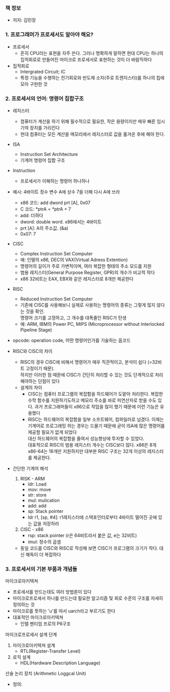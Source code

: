 ### 책 정보
- 저자: 김민장

### 1. 프로그래머가 프로세서도 알아야 해요?
- 프로세서
   - 흔히 CPU라는 표현을 자주 쓴다. 그러나 명확하게 말하면 현대 CPU는 하나의 집적회로로 만들어진 마이크로 프로세서로 표현하는 것이 더 바람직하다
- 집적회로
   - Intergrated Circuit; IC
   - 특정 기능을 수행하는 전기회로와 반도체 소자(주로 트랜지스터)를 하나의 칩에 모아 구현한 것

### 2. 프로세서의 언어: 명령어 집합구조
- 레지스터
   - 컴퓨터가 계산을 하기 위해 필수적으로 필요한, 작은 용량이지만 매우 빠른 임시 기억 장치를 가리킨다
   - 현대 컴퓨터는 모든 계산을 메모리에서 레지스터로 값을 옮겨온 후에 해야 한다. 
- ISA
   - Instruction Set Architecture
   - 기계어 명령어 집합 구조
- Instruction
   - 프로세서가 이해하는 명령어 하나하나
- 예시: 4바이트 정수 변수 A에 상수 7을 더해 다시 A에 쓰라
   - x86 코드: add dword prt [A], 0x07
   - C 코드: *ptrA = *ptrA + 7
   - add: 더하다
   - dword: double word. x86에서는 4바이트
   - prt [A]: A의 주소값. (&a)
   - 0x07: 7

- CISC
   - Complex Instruction Set Computer
   - 예: 인텔의 x86, DEC의 VAX(Virtual Adress Extention)
   - 명령어의 길이가 주로 가변적이며, 여러 복잡한 형태의 주소 모드를 지원
   - 범용 레지스터(General Purpose Register, GPR)의 개수가 비교적 작다
   - x86 32비트는 EAX, EBX와 같은 레지스터로 8개만 제공한다

- RISC
   - Reduced Instruction Set Computer
   - 기존에 CISC를 사용해보니 실제로 사용하는 명령어의 종류는 그렇게 많지 않다는 것을 확인.<br>
   명령어 크기를 고정하고, 그 개수를 대폭줄인 RISC가 탄생
   - 예: ARM, IBM의 Power PC, MIPS (Microprocessor without Interlocked Pipeline Stage)

- opcode: operation code, 어떤 명령어인가를 기술하는 옵코드
- RISC와 CISC의 차이
   - RISC의 경우 CISC에 비해서 명령어가 매우 직관적이고, 분석이 쉽다 (=32비트 고정이기 때문).<br>하지만 이러한 점 때문에 CISC가 간단히 처리할 수 있는 것도 단계적으로 처리해야하는 단점이 있다
   - 설계의 차이
      - CISC는 컴퓨터 프로그램의 복잡함을 하드웨어가 도맡아 처리한다. 복잡한 수학 함수를 지원하기도하고 메모리 주소를 바로 피연산자로 받을 수도 있다. 과거 프로그래머들이 x86으로 작업을 많이 했기 때문에 이런 기능은 유용했다
      - RISC는 하드웨어의 복잡함을 일부 소프트웨어, 컴파일러로 넘겼다. 이제는 기계어로 프로그래밍 하는 경우는 드물기 때문에 굳이 ISA에 많은 명령어를 제공할 필요가 없게 되었다<br>
      대신 하드웨어의 복잡함을 줄여서 성능향상에 투자할 수 있었다.<br>
      대표적으로 RISC의 범용 레지스터 개수는 CISC보다 많다. x86은 8개 x86-64는 16개만 지원하지만 대부분 RISC 구조는 32개 이상의 레지스터를 제공한다. 

- 간단한 기계어 해석
   1. RISK - ARM
      - ldr: Load
      - mov: move
      - str: store
      - mul: mulication
      - add: add
      - sp: Stack pointer
      - ldr r1, [sp, #4]: r1레지스터에 스택포인터로부터 4바이트 떨어진 곳에 있는 값을 저장하라
   2. CISC - x86
      - rsp: stack pointer (r은 64비트라서 붙은 값, e는 32비트)
      - imul: 정수의 곱셈
      
   - 동일 코드를 CISC와 RISC로 작성해 보면 CISC가 프로그램의 크기가 작다. 대신 해독이 더 복잡하다

### 3. 프로세서의 기본 부품과 개념들
마이크로아키텍쳐
- 프로세서를 만드는데도 여러 방법론이 있다
- 마이크로프로세서 하나를 만드는데 필요한 알고리즘 및 회로 수준의 구조를 자세히 정의하는 것
- 마이크로를 뜻하는 'u'를 따서 uarch라고 부르기도 한다
- 대표적인 마이크로아키텍쳐
   - 인텔 펜티엄 프로의 P6구조

마이크로프로세서 설계 단계
1. 마이크로아키텍쳐 설계
   - RTL(Register-Transfer Level) 
2. 로직 설계
   - HDL(Hardware Description Language)

산술 논리 장치 (Arithmetic Loggcal Unit)
- 정의: 
